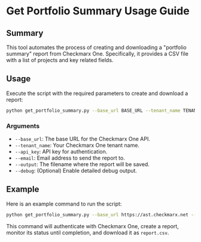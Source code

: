 # Get Portfolio Summary Usage Guide

## Summary

This tool automates the process of creating and downloading a "portfolio summary" report from  Checkmarx One. Specifically, it provides a CSV file with a list of projects and key related fields.

## Usage

Execute the script with the required parameters to create and download a report:

```bash
python get_portfolio_summary.py --base_url BASE_URL --tenant_name TENANT_NAME --api_key API_KEY  --output OUTPUT_FILENAME [--debug]
```

### Arguments

- `--base_url`: The base URL for the Checkmarx One API.
- `--tenant_name`: Your Checkmarx One tenant name.
- `--api_key`: API key for authentication.
- `--email`: Email address to send the report to.
- `--output`: The filename where the report will be saved.
- `--debug`: (Optional) Enable detailed debug output.

## Example

Here is an example command to run the script:

```bash
python get_portfolio_summary.py --base_url https://ast.checkmarx.net --tenant_name myTenant --api_key 12345abcde --email example@example.com --output report.csv --debug
```

This command will authenticate with Checkmarx One, create a report, monitor its status until completion, and download it as `report.csv`.
